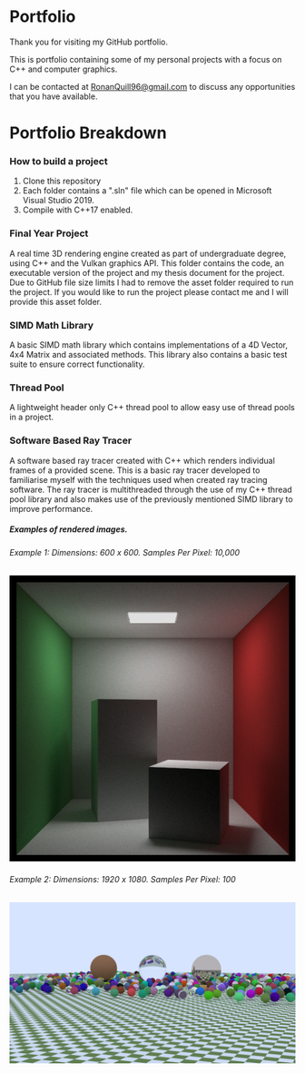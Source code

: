 # Portfolio
Thank you for visiting my GitHub  portfolio.   

This is portfolio containing some of my personal projects with a focus on C++ and computer graphics.

I can be contacted at RonanQuill96@gmail.com to discuss any opportunities that you have available.  

# Portfolio Breakdown



### How to build a project
1) Clone this repository
2) Each folder contains a ".sln" file which can be opened in Microsoft Visual Studio 2019.
3) Compile with C++17 enabled.

### Final Year Project
A real time 3D rendering engine created as part of undergraduate degree, using C++ and the Vulkan graphics API.
This folder contains the code, an executable version of the project and my thesis document for the project. Due to GitHub file size limits I had to remove the asset folder required to run the project. If you would like to run the project please contact me and I will provide this asset folder.

### SIMD Math Library
A basic SIMD math library which contains implementations of a 4D Vector, 4x4 Matrix and associated methods.
This library also contains a basic test suite to ensure correct functionality.


### Thread Pool 
A lightweight header only C++ thread pool to allow easy use of thread pools in a project.


### Software Based Ray Tracer 
A software based ray tracer created with C++ which renders individual frames of a provided scene. This is a basic ray tracer developed to familiarise myself with the techniques used when created ray tracing software.
The ray tracer is multithreaded through the use of my C++ thread pool library and also makes use of the previously mentioned SIMD library to improve performance.
##### Examples of rendered images.
###### Example 1: Dimensions: 600 x 600. Samples Per Pixel: 10,000
![Cornell Box](CornellBox.png)

###### Example 2: Dimensions: 1920 x 1080. Samples Per Pixel: 100
![Random Scene](RandomScene.png)

